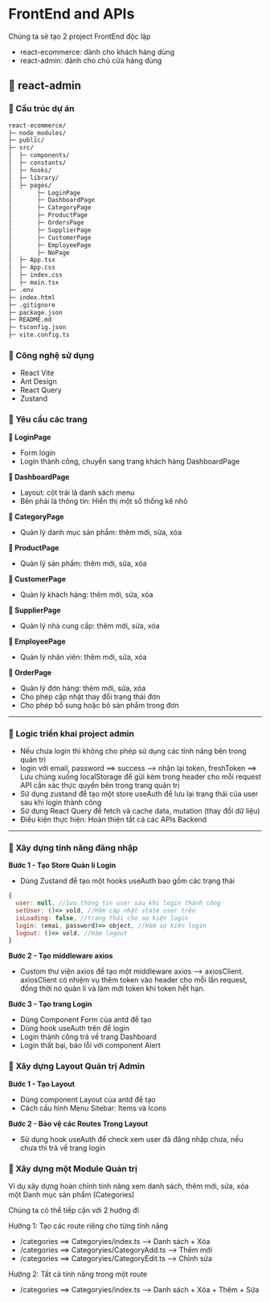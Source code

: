# FrontEnd and APIs

Chúng ta sẽ tạo 2 project FrontEnd độc lập

- react-ecommerce: dành cho khách hàng dùng
- react-admin: dành cho chủ cửa hàng dùng


## 💛 react-admin

### 🔸 Cấu trúc dự án


```html
react-ecommerce/
├─ node_modules/
├─ public/
├─ src/
│  ├─ components/
│  ├─ constants/
│  ├─ hooks/
│  ├─ library/
│  ├─ pages/
│       ├─ LoginPage
│       ├─ DashboardPage
│       ├─ CategoryPage
│       ├─ ProductPage
│       ├─ OrdersPage
│       ├─ SupplierPage
│       ├─ CustomerPage
│       ├─ EmployeePage
│       ├─ NoPage
│  ├─ App.tsx
│  ├─ App.css
│  ├─ index.css
│  ├─ main.tsx
├─ .env
├─ index.html
├─ .gitignore
├─ package.json
├─ README.md
├─ tsconfig.json
├─ vite.config.ts
```

### 🔸 Công nghệ sử dụng

- React Vite
- Ant Design
- React Query
- Zustand

### 🔸 Yêu cầu các trang

**📄 LoginPage**

- Form login
- Login thành công, chuyển sang trang khách hàng DashboardPage


**📄 DashboardPage** 

- Layout: cột trái là danh sách menu
- Bên phải là thông tin: Hiển thị một số thống kê nhỏ 


**📄 CategoryPage** 

- Quản lý danh mục sản phẩm: thêm mới, sửa, xóa

**📄 ProductPage** 

- Quản lý sản phẩm: thêm mới, sửa, xóa


**📄 CustomerPage**

- Quản lý khách hàng: thêm mới, sửa, xóa


**📄 SupplierPage**

- Quản lý nhà cung cấp: thêm mới, sửa, xóa


**📄 EmployeePage**

- Quản lý nhân viên: thêm mới, sửa, xóa


**📄 OrderPage**

- Quản lý đơn hàng: thêm mới, sửa, xóa
- Cho phép cập nhật thay đổi trạng thái đơn
- Cho phép bổ sung hoặc bỏ sản phẩm trong đơn

---

### 🔸 Logic triển khai project admin

- Nếu chưa login thì không cho phép sử dụng các tính năng bên trong quản trị
- login với email, password ==> success --> nhận lại token, freshToken ==> Lưu chúng xuống localStorage để gửi kèm trong header cho mỗi request API cần xác thực quyền bên trong trang quản trị
- Sử dụng zustand để tạo một store useAuth để lưu lại trạng thái của user sau khi login thành công
- Sử dụng React Query để fetch và cache data, mutation (thay đổi dữ liệu)
- Điều kiện thực hiện: Hoàn thiện tất cả các APIs Backend

---
### 🔸 Xây dựng tính năng đăng nhập


**Bước 1 - Tạo Store Quản lí Login**

- Dùng Zustand để tạo một hooks useAuth bao gồm các trạng thái

```js
{
  user: null, //lưu thông tin user sau khi login thành công
  setUser: ()=> vold, //Hàm cập nhật state user trên
  isLoading: false, //trạng thái cho sự kiện login
  login: (emai, password)=> object, //Hàm sự kiện login
  logout: ()=> vold, //Hàm logout
}
```

**Bước 2 - Tạo middleware axios**

- Custom thư viện axios để tạo một middleware axios --> axiosClient. axiosClient có nhiệm vụ thêm token vào header cho mỗi lần request, đồng thời nó quản lí và làm mới token khi token hết hạn.

**Bước 3 - Tạo trang Login**

- Dùng Component Form của antd để tạo 
- Dùng hook useAuth trên để login
- Login thành công trả về trang Dashboard
- Login thất bại, báo lỗi với component Alert


### 🔸 Xây dựng Layout Quản trị Admin

**Bước 1 - Tạo Layout**

- Dùng component Layout của antd để tạo
- Cách cấu hình Menu Sitebar: Items và Icons

**Bước 2 - Bảo vệ các Routes Trong Layout**

- Sử dụng hook useAuth để check xem user đã đăng nhập chưa, nếu chưa thì trả về trang login 


### 🔸 Xây dựng một Module Quản trị

Ví dụ xây dựng hoàn chỉnh tính năng xem danh sách, thêm mới, sửa, xóa một Danh mục sản phẩm (Categories)

Chúng ta có thể tiếp cận với 2 hướng đi

Hướng 1: Tạo các route riêng cho từng tính năng

- /categories ==> Categoryies/index.ts --> Danh sách + Xóa
- /categories ==> Categoryies/CategoryAdd.ts --> Thêm mới
- /categories ==> Categoryies/CategoryEdit.ts --> Chỉnh sửa

Hướng 2: Tất cả tính năng trong một route

- /categories ==> Categoryies/index.ts --> Danh sách + Xóa + Thêm + Sửa